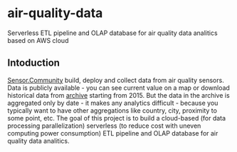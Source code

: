 # air-quality-data
Serverless ETL pipeline and OLAP database for air quality data analitics based on AWS cloud 

## Intoduction
[Sensor.Community](https://sensor.community/en/) build, deploy and collect data from air quality sensors.
Data is publicly available - you can see current value on a map or download historical data from [archive](https://archive.sensor.community/) starting from 2015.
But the data in the archive is aggregated only by date - it makes any analytics difficult - because you typically want to have other aggregations like country, city, proximity to some point, etc.
The goal of this project is to build a cloud-based (for data processing parallelization) serverless (to reduce cost with uneven computing power consumption) ETL pipeline and OLAP database for 
air quality data analitics.
